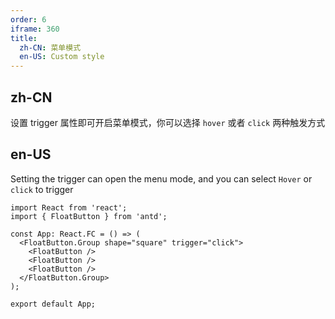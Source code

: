 ```yaml
---
order: 6
iframe: 360
title:
  zh-CN: 菜单模式
  en-US: Custom style
---
```


## zh-CN

设置 trigger 属性即可开启菜单模式，你可以选择 `hover` 或者 `click` 两种触发方式

## en-US

Setting the trigger can open the menu mode, and you can select `Hover` or `click` to trigger

```tsx
import React from 'react';
import { FloatButton } from 'antd';

const App: React.FC = () => (
  <FloatButton.Group shape="square" trigger="click">
    <FloatButton />
    <FloatButton />
    <FloatButton />
  </FloatButton.Group>
);

export default App;
```
